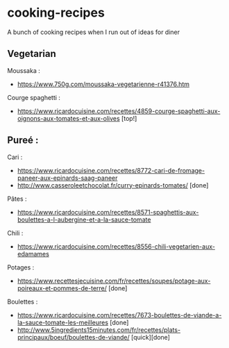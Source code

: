 # cooking-recipes
A bunch of cooking recipes when I run out of ideas for diner

## Vegetarian

Moussaka : 
  - https://www.750g.com/moussaka-vegetarienne-r41376.htm
  
Courge spaghetti :
  - https://www.ricardocuisine.com/recettes/4859-courge-spaghetti-aux-oignons-aux-tomates-et-aux-olives [top!]
 
Pureé :
   - 
   
Cari :
  - https://www.ricardocuisine.com/recettes/8772-cari-de-fromage-paneer-aux-epinards-saag-paneer
  - http://www.casseroleetchocolat.fr/curry-epinards-tomates/ [done]
  
 Pâtes :
   - https://www.ricardocuisine.com/recettes/8571-spaghettis-aux-boulettes-a-l-aubergine-et-a-la-sauce-tomate

Chili :
 - https://www.ricardocuisine.com/recettes/8556-chili-vegetarien-aux-edamames

Potages :
  - https://www.recettesjecuisine.com/fr/recettes/soupes/potage-aux-poireaux-et-pommes-de-terre/ [done]
  
Boulettes :
  - https://www.ricardocuisine.com/recettes/7673-boulettes-de-viande-a-la-sauce-tomate-les-meilleures [done]
  - http://www.5ingredients15minutes.com/fr/recettes/plats-principaux/boeuf/boulettes-de-viande/ [quick][done]
